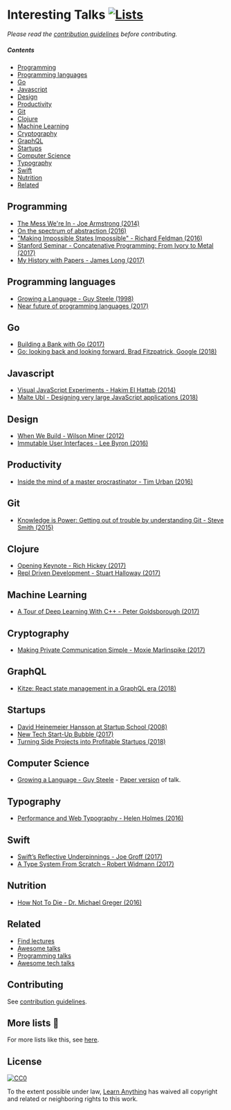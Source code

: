 # Interesting Talks [![Lists](https://img.shields.io/badge/More%20Lists-📔-blue.svg)](https://github.com/learn-anything/curated-lists#readme)
*Please read the [contribution guidelines](contributing.md#readme) before contributing.*

##### Contents
- [Programming](#programming)
- [Programming languages](#programming-languages)
- [Go](#go)
- [Javascript](#javascript)
- [Design](#design)
- [Productivity](#productivity)
- [Git](#git)
- [Clojure](#clojure)
- [Machine Learning](#machine-learning)
- [Cryptography](#cryptography)
- [GraphQL](#graphql)
- [Startups](#startups)
- [Computer Science](#computer-science)
- [Typography](#typography)
- [Swift](#swift)
- [Nutrition](#nutrition)
- [Related](#related)

## Programming
- [The Mess We're In - Joe Armstrong (2014)](https://www.youtube.com/watch?v=lKXe3HUG2l4)
- [On the spectrum of abstraction (2016)](https://www.youtube.com/watch?v=mVVNJKv9esE)
- ["Making Impossible States Impossible" - Richard Feldman (2016)](https://www.youtube.com/watch?v=IcgmSRJHu_8&feature=youtu.be)
- [Stanford Seminar - Concatenative Programming: From Ivory to Metal (2017)](https://www.youtube.com/watch?v=_IgqJr8jG8M&app=desktop)
- [My History with Papers - James Long (2017)](https://www.youtube.com/watch?v=UzE955UJUVU)

## Programming languages
- [Growing a Language - Guy Steele (1998)](https://www.youtube.com/watch?v=_ahvzDzKdB0)
- [Near future of programming languages (2017)](http://dev.stephendiehl.com/nearfuture.pdf)

## Go
- [Building a Bank with Go (2017)](https://www.infoq.com/presentations/bank-go)
- [Go: looking back and looking forward. Brad Fitzpatrick, Google (2018)](https://www.youtube.com/watch?v=ZCB-g2B4Y5A)

## Javascript
- [Visual JavaScript Experiments - Hakim El Hattab (2014)](https://www.youtube.com/watch?v=02ilIJdI5ZI)
- [Malte Ubl - Designing very large JavaScript applications (2018)](https://www.youtube.com/watch?v=ZZmUwXEiPm4)

## Design
- [When We Build - Wilson Miner (2012)](https://vimeo.com/34017777)
- [Immutable User Interfaces - Lee Byron (2016)](https://www.youtube.com/watch?v=pLvrZPSzHxo)

## Productivity
- [Inside the mind of a master procrastinator - Tim Urban (2016)](https://www.youtube.com/watch?v=arj7oStGLkU)

## Git
- [Knowledge is Power: Getting out of trouble by understanding Git - Steve Smith (2015)](https://www.youtube.com/watch?v=sevc6668cQ0)

## Clojure
- [Opening Keynote - Rich Hickey (2017)](https://www.youtube.com/watch?v=2V1FtfBDsLU)
- [Repl Driven Development - Stuart Halloway (2017)](https://vimeo.com/223309989)

## Machine Learning
- [A Tour of Deep Learning With C++ - Peter Goldsborough (2017)](https://www.youtube.com/watch?v=Lo1rXJdAJ7w)

## Cryptography
- [Making Private Communication Simple - Moxie Marlinspike (2017)](https://www.youtube.com/watch?v=kp-b8iTZqzM)

## GraphQL
- [Kitze: React state management in a GraphQL era (2018)](https://www.youtube.com/watch?v=zDgHiRuIAZ4)

## Startups
- [David Heinemeier Hansson at Startup School (2008)](https://www.youtube.com/watch?v=0CDXJ6bMkMY)
- [New Tech Start-Up Bubble (2017)](https://www.youtube.com/watch?v=G7vrCpWbmDw)
- [Turning Side Projects into Profitable Startups (2018)](https://www.youtube.com/watch?v=6reLWfFNer0)

## Computer Science
- [Growing a Language - Guy Steele](https://www.youtube.com/watch?v=_ahvzDzKdB0) - [Paper version](http://www.cs.virginia.edu/%7Eevans/cs655/readings/steele.pdf) of talk.

## Typography
- [Performance and Web Typography - Helen Holmes (2016)](https://www.youtube.com/watch?v=emLfXChvVPQ)

## Swift
- [Swift’s Reflective Underpinnings - Joe Groff (2017)](https://www.skilled.io/u/swiftsummit/swift-s-reflective-underpinnings-joe-groff)
- [A Type System From Scratch – Robert Widmann (2017)](https://www.youtube.com/watch?v=IbjoA5xVUq0)

## Nutrition
- [How Not To Die - Dr. Michael Greger (2016)](https://www.youtube.com/watch?v=7rNY7xKyGCQ)

## Related
- [Find lectures](https://findlectures.com/)
- [Awesome talks](https://github.com/JanVanRyswyck/awesome-talks#readme)
- [Programming talks](https://github.com/hellerve/programming-talks#readme)
- [Awesome tech talks](https://github.com/1and1/awesome-tech-talks#readme)

## Contributing
See [contribution guidelines](contributing.md#readme).

## More lists 📝
For more lists like this, see [here](https://github.com/learn-anything/curated-lists#readme).

## License
[![CC0](http://mirrors.creativecommons.org/presskit/buttons/88x31/svg/cc-zero.svg)](https://creativecommons.org/publicdomain/zero/1.0/)

To the extent possible under law, [Learn Anything](https://learn-anything.xyz) has waived all copyright and related or neighboring rights to this work.